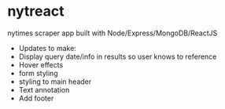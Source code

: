# nytreact
nytimes scraper app built with Node/Express/MongoDB/ReactJS

* Updates to make:
 * Display query date/info in results so user knows to reference
 * Hover effects
 * form styling
 * styling to main header
 * Text annotation
 * Add footer